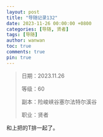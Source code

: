 ```yaml
---
layout: post
title: "导随记录132"
date: 2023-11-26 00:00:00 +0800
categories: [导随, 贤者]
tags: [导随]
author: wanwan
toc: true
comments: true
pin: true
---
```

> 日期：2023.11.26
>
> 等级：60
>
> 副本：险峻峡谷塞尔法特尔溪谷
>
> 职业：贤者

和上把的T排一起了。